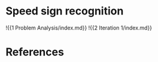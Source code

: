 # Speed sign recognition

!{{1 Problem Analysis/index.md}}
!{{2 Iteration 1/index.md}}

# References

